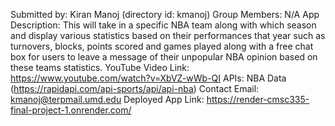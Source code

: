 Submitted by: Kiran Manoj (directory id: kmanoj)
Group Members: N/A
App Description: This will take in a specific NBA team along with which season and display various statistics based on their performances that year such as turnovers, blocks, points scored and games played along with a free chat box for users to leave a message of their unpopular NBA opinion based on these teams statistics.
YouTube Video Link: https://www.youtube.com/watch?v=XbVZ-wWb-QI
APIs: NBA Data (https://rapidapi.com/api-sports/api/api-nba)
Contact Email: kmanoj@terpmail.umd.edu
Deployed App Link: https://render-cmsc335-final-project-1.onrender.com/